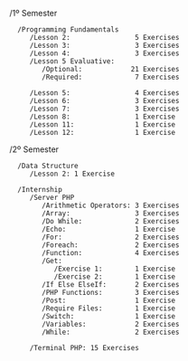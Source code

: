    /1º Semester
      
      /Programming Fundamentals
         /Lesson 2:                5 Exercises
         /Lesson 3:                3 Exercises
         /Lesson 4:                3 Exercises
         /Lesson 5 Evaluative:
            /Optional:            21 Exercises
            /Required:             7 Exercises  
            
         /Lesson 5:                4 Exercises
         /Lesson 6:                3 Exercises
         /Lesson 7:                3 Exercises
         /Lesson 8:                1 Exercise
         /Lesson 11:               1 Exercise
         /Lesson 12:               1 Exercise
   /2º Semester
  
      /Data Structure
         /Lesson 2: 1 Exercise
         
      /Internship
         /Server PHP
            /Arithmetic Operators: 3 Exercises
            /Array:                3 Exercises
            /Do While:             2 Exercises
            /Echo:                 1 Exercise
            /For:                  2 Exercises
            /Foreach:              2 Exercises
            /Function:             4 Exercises
            /Get:
               /Exercise 1:        1 Exercise
               /Exercise 2:        1 Exercise
            /If Else ElseIf:       2 Exercises
            /PHP Functions:        3 Exercises
            /Post:                 1 Exercise
            /Require Files:        1 Exercise
            /Switch:               1 Exercise
            /Variables:            2 Exercises
            /While:                2 Exercises

         /Terminal PHP: 15 Exercises
